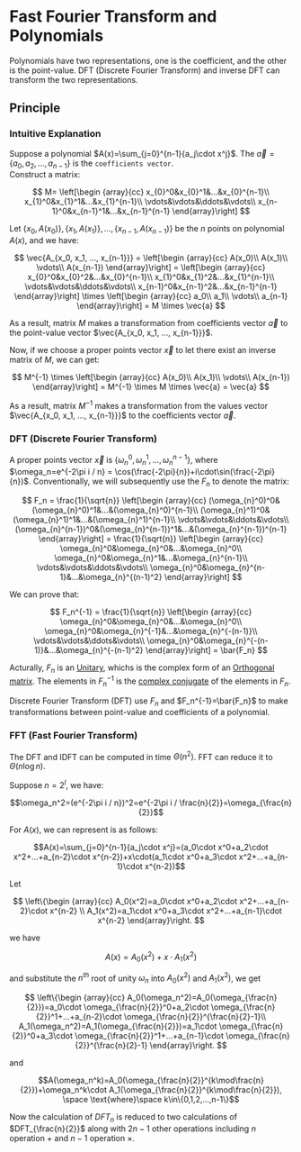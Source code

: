 # Fast Fourier Transform and Polynomials

Polynomials have two representations, one is the coefficient, and the other is the point-value. DFT (Discrete Fourier Transform) and inverse DFT can transform the two representations.  

## Principle

### Intuitive Explanation

Suppose a polynomial $A(x)=\sum_{j=0}^{n-1}{a_j\cdot x^j}$. The $\vec{a}=\{a_0, a_2, ..., a_{n-1}\}$ is the `coefficients vector`.  
Construct a matrix:  

$$
M=
\left[\begin {array}{cc}
x_{0}^0&x_{0}^1&...&x_{0}^{n-1}\\
x_{1}^0&x_{1}^1&...&x_{1}^{n-1}\\
\vdots&\vdots&\ddots&\vdots\\
x_{n-1}^0&x_{n-1}^1&...&x_{n-1}^{n-1}
\end{array}\right]
$$

Let $\{x_0, A(x_0)\}, \{x_1, A(x_1)\}, ..., \{x_{n-1}, A(x_{n-1})\}$ be the $n$ points on polynomial $A(x)$, and we have:  

$$
\vec{A_{x_0, x_1, ..., x_{n-1}}} = 
\left[\begin {array}{cc}
A(x_0)\\
A(x_1)\\
\vdots\\
A(x_{n-1})
\end{array}\right] =
\left[\begin {array}{cc}
x_{0}^0&x_{0}^2&...&x_{0}^{n-1}\\
x_{1}^0&x_{1}^2&...&x_{1}^{n-1}\\
\vdots&\vdots&\ddots&\vdots\\
x_{n-1}^0&x_{n-1}^2&...&x_{n-1}^{n-1}
\end{array}\right] \times 
\left[\begin {array}{cc}
a_0\\
a_1\\
\vdots\\
a_{n-1}
\end{array}\right] = 
M \times \vec{a}
$$

As a result, matrix $M$ makes a transformation from coefficients vector $\vec{a}$ to the point-value vector $\vec{A_{x_0, x_1, ..., x_{n-1}}}$.  

Now, if we choose a proper points vector $\vec{x}$ to let there exist an inverse matrix of $M$, we can get:  

$$
M^{-1} \times 
\left[\begin {array}{cc}
A(x_0)\\
A(x_1)\\
\vdots\\
A(x_{n-1})
\end{array}\right] = 
M^{-1} \times M \times \vec{a} = \vec{a}
$$

As a result, matrix $M^{-1}$ makes a transformation from the values vector $\vec{A_{x_0, x_1, ..., x_{n-1}}}$ to the coefficients vector $\vec{a}$.  

### DFT (Discrete Fourier Transform)

A proper points vector $\vec{x}$ is $\{\omega_n^0, \omega_n^1, ..., \omega_n^{n-1}\}$, where $\omega_n=e^{-2\pi i / n} = \cos(\frac{-2\pi}{n})+i\cdot\sin(\frac{-2\pi}{n})$. Conventionally, we will subsequently use the $F_n$ to denote the matrix:  

$$
F_n = \frac{1}{\sqrt{n}}
\left[\begin {array}{cc}
(\omega_{n}^0)^0&(\omega_{n}^0)^1&...&(\omega_{n}^0)^{n-1}\\
(\omega_{n}^1)^0&(\omega_{n}^1)^1&...&(\omega_{n}^1)^{n-1}\\
\vdots&\vdots&\ddots&\vdots\\
(\omega_{n}^{n-1})^0&(\omega_{n}^{n-1})^1&...&(\omega_{n}^{n-1})^{n-1}
\end{array}\right]
= \frac{1}{\sqrt{n}}
\left[\begin {array}{cc}
\omega_{n}^0&\omega_{n}^0&...&\omega_{n}^0\\
\omega_{n}^0&\omega_{n}^1&...&\omega_{n}^{n-1}\\
\vdots&\vdots&\ddots&\vdots\\
\omega_{n}^0&\omega_{n}^{n-1}&...&\omega_{n}^{(n-1)^2}
\end{array}\right]
$$

We can prove that:  

$$
F_n^{-1} = \frac{1}{\sqrt{n}}
\left[\begin {array}{cc}
\omega_{n}^0&\omega_{n}^0&...&\omega_{n}^0\\
\omega_{n}^0&\omega_{n}^{-1}&...&\omega_{n}^{-(n-1)}\\
\vdots&\vdots&\ddots&\vdots\\
\omega_{n}^0&\omega_{n}^{-(n-1)}&...&\omega_{n}^{-(n-1)^2}
\end{array}\right]
= \bar{F_n}
$$

Acturally, $F_n$ is an [Unitary](https://en.wikipedia.org/wiki/Unitary_matrix), whichs is the complex form of an [Orthogonal matrix](https://en.wikipedia.org/wiki/Orthogonal_matrix). The elements in $F_n^{-1}$ is the [complex conjugate](https://en.wikipedia.org/wiki/Complex_conjugate) of the elements in $F_n$.  

Discrete Fourier Transform (DFT) use $F_n$ and $F_n^{-1}=\bar{F_n}$ to make transformations between point-value and coefficients of a polynomial.  

### FFT (Fast Fourier Transform)

The DFT and IDFT can be computed in time $\Theta(n^2)$. FFT can reduce it to $\Theta(n\log{n})$.  

Suppose $n=2^l$, we have:  

$$\omega_n^2=(e^{-2\pi i / n})^2=e^{-2\pi i / \frac{n}{2}}=\omega_{\frac{n}{2}}$$  

For $A(x)$, we can represent is as follows:  

$$A(x)=\sum_{j=0}^{n-1}{a_j\cdot x^j}=(a_0\cdot x^0+a_2\cdot x^2+...+a_{n-2}\cdot x^{n-2})+x\cdot(a_1\cdot x^0+a_3\cdot x^2+...+a_{n-1}\cdot x^{n-2})$$  

Let  

$$
\left\{\begin {array}{cc}
A_0(x^2)=a_0\cdot x^0+a_2\cdot x^2+...+a_{n-2}\cdot x^{n-2} \\
A_1(x^2)=a_1\cdot x^0+a_3\cdot x^2+...+a_{n-1}\cdot x^{n-2}
\end{array}\right.
$$  

we have  

$$A(x)=A_0(x^2)+x\cdot A_1(x^2)$$  

and substitute the $n^{th}$ root of unity $\omega_n$ into $A_0(x^2)$ and $A_1(x^2)$, we get  

$$
\left\{\begin {array}{cc}
A_0(\omega_n^2)=A_0(\omega_{\frac{n}{2}})=a_0\cdot \omega_{\frac{n}{2}}^0+a_2\cdot \omega_{\frac{n}{2}}^1+...+a_{n-2}\cdot \omega_{\frac{n}{2}}^{\frac{n}{2}-1}\\
A_1(\omega_n^2)=A_1(\omega_{\frac{n}{2}})=a_1\cdot \omega_{\frac{n}{2}}^0+a_3\cdot \omega_{\frac{n}{2}}^1+...+a_{n-1}\cdot \omega_{\frac{n}{2}}^{\frac{n}{2}-1}
\end{array}\right.
$$  

and  

$$A(\omega_n^k)=A_0(\omega_{\frac{n}{2}}^{k\mod\frac{n}{2}})+\omega_n^k\cdot A_1(\omega_{\frac{n}{2}}^{k\mod\frac{n}{2}}), \space \text{where}\space k\in\{0,1,2,...,n-1\}$$  

Now the calculation of $DFT_n$ is reduced to two calculations of $DFT_{\frac{n}{2}}$ along with $2n-1$ other operations including $n$ operation $+$ and $n-1$ operation $\times$.  
